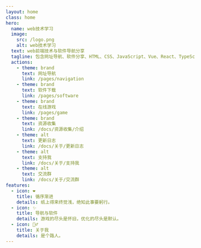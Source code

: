 ```yaml
---
layout: home
class: home
hero:
  name: web技术学习
  image:
    src: /logo.png
    alt: web技术学习
  text: web前端技术与软件导航分享
  tagline: 包含网址导航、软件分享、HTML、CSS、JavaScript、Vue、React、TypeScript、Node.js...
  actions:
    - theme: brand
      text: 网址导航
      link: /pages/navigation
    - theme: brand
      text: 软件下载
      link: /pages/software
    - theme: brand
      text: 在线游戏
      link: /pages/game
    - theme: brand
      text: 资源收集
      link: /docs/资源收集/介绍
    - theme: alt
      text: 更新日志
      link: /docs/关于/更新日志
    - theme: alt
      text: 支持我
      link: /docs/关于/支持我
    - theme: alt
      text: 交流群
      link: /docs/关于/交流群
features:
  - icon: ❤
    title: 循序渐进
    details: 纸上得来终觉浅，绝知此事要躬行。
  - icon: ✨
    title: 导航与软件
    details: 游戏的尽头是怀旧，优化的尽头是默认。
  - icon: 🚶‍♂️
    title: 关于我
    details: 是个路人。
---
```


<script setup>
import GithubChart from './components/GithubChart.vue'
import SitePv from './components/SitePv.vue'
</script>

<GithubChart />

<SitePv />

